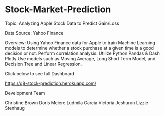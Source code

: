 # Stock-Market-Prediction

Topic: Analyzing Apple Stock Data to Predict Gain/Loss

Data Source: Yahoo Finance

Overview: 
Using Yahoo Finance data for Apple to train Machine Learning models to determine whether a stock purchase at a given time is a good decision or not. 
Perform correlation analysis. 
Utilize Python Pandas & Dash Plotly 
Use models such as Moving Average, Long Short Term Model, and Decision Tree and Linear Regression. 

Click below to see full Dashboard

https://g8-stock-prediction.herokuapp.com/


Development Team

Christine Brown
Doris Meiere
Ludmila Garcia
Victoria Jeshurun
Lizzie Stenhaug
